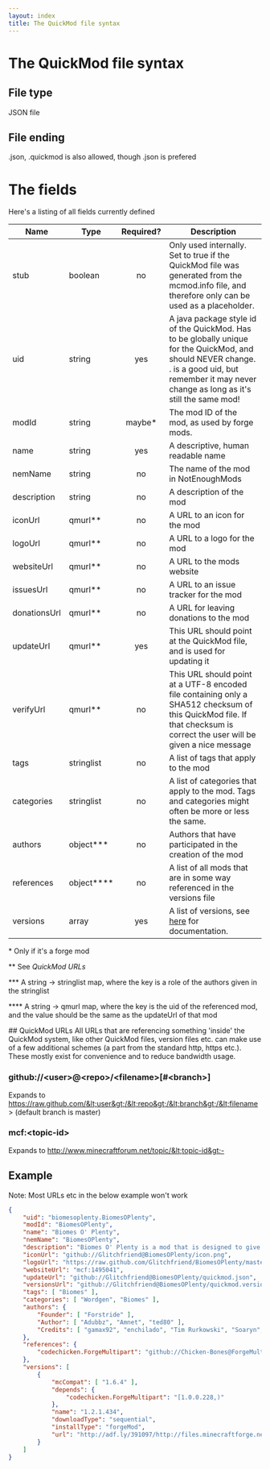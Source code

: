 ```yaml
---
layout: index
title: The QuickMod file syntax
---
```


# The QuickMod file syntax

## File type

JSON file

## File ending

.json, .quickmod is also allowed, though .json is prefered

# The fields

Here's a listing of all fields currently defined

Name         | Type           | Required? | Description 
------------ | -------------- |:---------:| ------------
stub         | boolean        | no        | Only used internally. Set to true if the QuickMod file was generated from the mcmod.info file, and therefore only can be used as a placeholder.
uid          | string         | yes       | A java package style id of the QuickMod. Has to be globally unique for the QuickMod, and should NEVER change. <author>.<modid> is a good uid, but remember it may never change as long as it's still the same mod!
modId        | string         | maybe\*   | The mod ID of the mod, as used by forge mods.
name         | string         | yes       | A descriptive, human readable name
nemName      | string         | no        | The name of the mod in NotEnoughMods
description  | string         | no        | A description of the mod
iconUrl      | qmurl\*\*      | no        | A URL to an icon for the mod
logoUrl      | qmurl\*\*      | no        | A URL to a logo for the mod
websiteUrl   | qmurl\*\*      | no        | A URL to the mods website
issuesUrl    | qmurl\*\*      | no        | A URL to an issue tracker for the mod
donationsUrl | qmurl\*\*      | no        | A URL for leaving donations to the mod
updateUrl    | qmurl\*\*      | yes       | This URL should point at the QuickMod file, and is used for updating it
verifyUrl    | qmurl\*\*      | no        | This URL should point at a UTF-8 encoded file containing only a SHA512 checksum of this QuickMod file. If that checksum is correct the user will be given a nice message
tags         | stringlist     | no        | A list of tags that apply to the mod
categories   | stringlist     | no        | A list of categories that apply to the mod. Tags and categories might often be more or less the same.
authors      | object\*\*\*   | no        | Authors that have participated in the creation of the mod
references   | object\*\*\*\* | no        | A list of all mods that are in some way referenced in the versions file
versions     | array          | yes       | A list of versions, see [here](qm_versions_spec.markdown) for documentation.

\* Only if it's a forge mod

\*\* See _QuickMod URLs_

\*\*\* A string -> stringlist map, where the key is a role of the authors given in the stringlist

\*\*\*\* A string -> qmurl map, where the key is the uid of the referenced mod, and the value should be the same as the updateUrl of that mod

<a id="qmurl">
## QuickMod URLs
</a>
All URLs that are referencing something 'inside' the QuickMod system, like other QuickMod files, version files etc. can make use of a few additional schemes (a part from the standard http, https etc.).
These mostly exist for convenience and to reduce bandwidth usage.

### github://&lt;user&gt;@&lt;repo&gt;/&lt;filename&gt;[#&lt;branch&gt;]

Expands to https://raw.github.com/&lt;user&gt;/&lt;repo&gt;/&lt;branch&gt;/&lt;filename&gt; (default branch is master)

### mcf:&lt;topic-id&gt;

Expands to http://www.minecraftforum.net/topic/&lt;topic-id&gt;-

## Example

Note: Most URLs etc in the below example won't work

```json
{
    "uid": "biomesoplenty.BiomesOPlenty",
    "modId": "BiomesOPlenty",
    "name": "Biomes O' Plenty",
    "nemName": "BiomesOPlenty",
    "description": "Biomes O' Plenty is a mod that is designed to give players a better Minecraft world to explore, and more of a reason to explore it in the first place. There are a lot of realistic biomes, some fantasy biomes, and other cool things we've added to the mod.",
    "iconUrl": "github://Glitchfriend@BiomesOPlenty/icon.png",
    "logoUrl": "https://raw.github.com/Glitchfriend/BiomesOPlenty/master/logo.png",
    "websiteUrl": "mcf:1495041",
    "updateUrl": "github://Glitchfriend@BiomesOPlenty/quickmod.json",
    "versionsUrl": "github://Glitchfriend@BiomesOPlenty/quickmod.versions.json",
    "tags": [ "Biomes" ],
    "categories": [ "Wordgen", "Biomes" ],
    "authors": {
        "Founder": [ "Forstride" ],
        "Author": [ "Adubbz", "Amnet", "ted80" ],
        "Credits": [ "gamax92", "enchilado", "Tim Rurkowski", "Soaryn", "MineModder2000" ]
    },
    "references": {
        "codechicken.ForgeMultipart": "github://Chicken-Bones@ForgeMultipart/FMP.json"
    },
    "versions": [
        {
            "mcCompat": [ "1.6.4" ],
            "depends": {
                "codechicken.ForgeMultipart": "[1.0.0.228,)"
            },
            "name": "1.2.1.434",
            "downloadType": "sequential",
            "installType": "forgeMod",
            "url": "http://adf.ly/391097/http://files.minecraftforge.net/BiomesOPlenty/BiomesOPlenty-universal-1.6.4-1.2.1.434.jar"
        }
    ]
}
```
